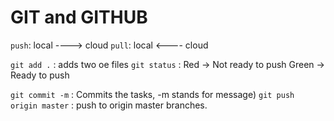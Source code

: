 # GIT and GITHUB
`push`: local ----> cloud
`pull`: local <---- cloud

`git add .`  : adds two oe files
`git status` : Red -> Not ready to push
               Green -> Ready to push

`git commit -m` : Commits the tasks, -m stands for message)
`git push origin master` : push to origin master branches.
